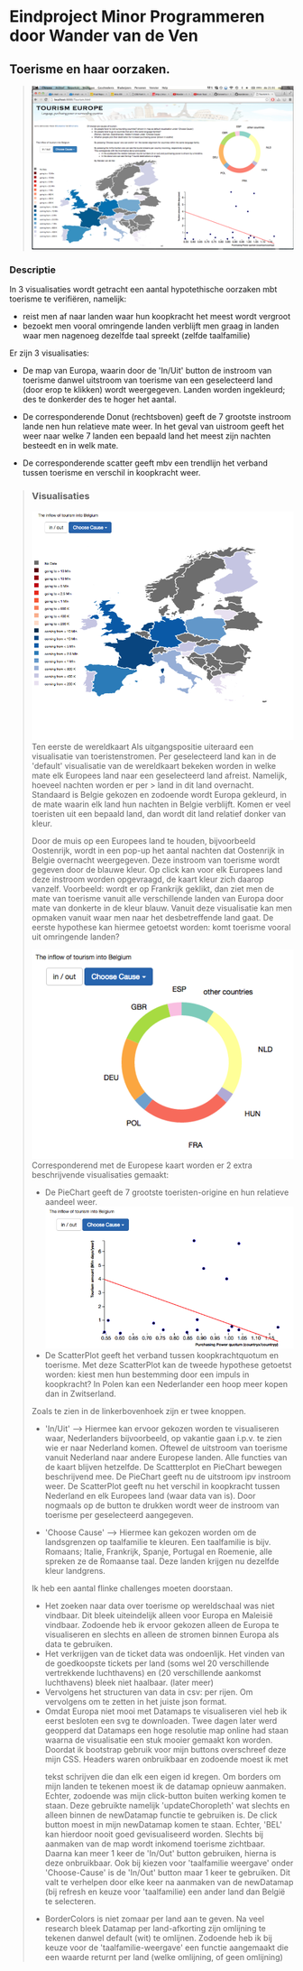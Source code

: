Eindproject Minor Programmeren door Wander van de Ven
=====================================================================================
Toerisme en haar oorzaken.
-----------------------------------------------------------------------------------
> ![](doc/visualisatie1.png)
### Descriptie
In 3 visualisaties wordt getracht een aantal hypotethische oorzaken mbt toerisme te verifiëren, namelijk:
- reist men af naar landen waar hun koopkracht het meest wordt vergroot
- bezoekt men vooral omringende landen
verblijft men graag in landen waar men nagenoeg dezelfde taal spreekt (zelfde taalfamilie)
>
Er zijn 3 visualisaties:
- De map van Europa, waarin door de 'In/Uit' button de instroom van toerisme danwel uitstroom van toerisme
van een geselecteerd land (door erop te klikken) wordt weergegeven. Landen worden ingekleurd; des te donkerder des te hoger
het aantal.
>
- De corresponderende Donut (rechtsboven) geeft de 7 grootste instroom lande nen hun relatieve mate weer. In het geval van uistroom
geeft het weer naar welke 7 landen een bepaald land het meest zijn nachten besteedt en in welk mate. 
>
- De corresponderende scatter geeft mbv een trendlijn het verband tussen toerisme en verschil in koopkracht weer. 
> ### Visualisaties
> ![](doc/wereldkaart.png)
> Ten eerste de wereldkaart 
> Als uitgangspositie uiteraard een visualisatie van toeristenstromen. Per geselecteerd land kan in de 'default' visualisatie van de 
> wereldkaart bekeken worden in welke mate elk Europees land naar een geselecteerd land afreist. Namelijk, hoeveel nachten worden er per > land in dit land overnacht. Standaard is Belgie gekozen en zodoende wordt Europa gekleurd, in de mate waarin elk land hun nachten in 
> Belgie verblijft. Komen er veel toeristen uit een bepaald land, dan wordt dit land relatief donker van kleur.
> 
> Door de muis op een Europees land te houden, bijvoorbeeld Oostenrijk, wordt in een pop-up het aantal nachten dat Oostenrijk in Belgie 
> overnacht weergegeven.
> Deze instroom van toerisme wordt gegeven door de blauwe kleur.
> Op click kan voor elk Europees land deze instroom worden opgevraagd, de kaart kleur zich daarop vanzelf. Voorbeeld: wordt er 
> op Frankrijk geklikt, dan ziet men de mate van toerisme vanuit alle verschillende landen van Europa door mate van donkerte in de kleur
> blauw.
> Vanuit deze visualisatie kan men opmaken vanuit waar men naar het desbetreffende land gaat. De eerste hypothese kan 
> hiermee getoetst worden: komt toerisme vooral uit omringende landen?
>
> ![](doc/donut.png)
> Corresponderend met de Europese kaart worden er 2 extra beschrijvende visualisaties gemaakt:
> - De PieChart geeft de 7 grootste toeristen-origine en hun relatieve aandeel weer.
> ![](doc/scatter.png)
> - De ScatterPlot geeft het verband tussen koopkrachtquotum en toerisme.
> Met deze ScatterPlot kan de tweede hypothese getoetst worden: kiest men hun bestemming door een impuls in koopkracht? In Polen kan 
> een Nederlander een hoop meer kopen dan in Zwitserland.
>
> Zoals te zien in de linkerbovenhoek zijn er twee knoppen. 
>
> - 'In/Uit' --> Hiermee kan ervoor gekozen worden te visualiseren waar, Nederlanders bijvoorbeeld, op vakantie gaan i.p.v. te
> zien wie er naar Nederland komen. Oftewel de uitstroom van toerisme vanuit Nederland naar andere Europese landen. Alle functies 
> van de kaart blijven hetzelfde. De Scattterplot en PieChart bewegen beschrijvend mee. De PieChart geeft nu de uitstroom ipv instroom weer. De ScatterPlot geeft nu het verschil in koopkracht tussen Nederland en elk Europees land (waar data van is). Door nogmaals op de button te drukken wordt weer de instroom van toerisme per geselecteerd aangegeven.
> 
> - 'Choose Cause' --> Hiermee kan gekozen worden om de landsgrenzen op taalfamilie te kleuren. Een taalfamilie is bijv. Romaans; 
> Italie, Frankrijk, Spanje, Portugal en Roemenie, alle spreken ze de Romaanse taal. Deze landen krijgen nu dezelfde kleur landgrens. 
>
> Ik heb een aantal flinke challenges moeten doorstaan. 
> - Het zoeken naar data over toerisme op wereldschaal was niet vindbaar. Dit bleek uiteindelijk alleen voor Europa en Maleisië vindbaar.
Zodoende heb ik ervoor gekozen alleen de Europa te visualiseren en slechts en alleen de stromen binnen Europa als data te gebruiken.
> - Het verkrijgen van de ticket data was ondoenlijk. Het vinden van de goedkoopste tickets per land (soms wel 20 verschillende vertrekkende luchthavens) en (20 verschillende aankomst luchthavens) bleek niet haalbaar. (later meer)
> - Vervolgens het structuren van data in csv: per rijen. Om vervolgens om te zetten in het juiste json format.
> - Omdat Europa niet mooi met Datamaps te visualiseren viel heb ik eerst besloten een svg te downloaden. Twee dagen later werd geopperd dat Datamaps een hoge resolutie map online had staan waarna de visualisatie een stuk mooier gemaakt kon worden.
> Doordat ik bootstrap gebruik voor mijn buttons overschreef deze mijn CSS. Headers waren onbruikbaar en zodoende moest ik met <p> tekst schrijven die dan elk een eigen id kregen.
> Om borders om mijn landen te tekenen moest ik de datamap opnieuw aanmaken. Echter, zodoende was mijn click-button buiten werking komen te staan. Deze gebruikte namelijk 'updateChoropleth' wat slechts en alleen binnen de newDatamap functie te gebruiken is. De click button moest in mijn newDatamap komen te staan. Echter, 'BEL' kan hierdoor nooit goed gevisualiseerd worden. Slechts bij aanmaken van de map wordt inkomend toerisme zichtbaar. Daarna kan meer 1 keer de 'In/Out' button gebruiken, hierna is deze onbruikbaar.
Ook bij kiezen voor 'taalfamilie weergave' onder 'Choose-Cause' is de 'In/Out' button maar 1 keer te gebruiken. Dit valt te verhelpen door elke keer na aanmaken van de newDatamap (bij refresh en keuze voor 'taalfamilie) een ander land dan België te selecteren.
> - BorderColors is niet zomaar per land aan te geven. Na veel research bleek Datamap per land-afkorting zijn omlijning te tekenen danwel default (wit) te omlijnen. Zodoende heb ik bij keuze voor de 'taalfamilie-weergave' een functie aangemaakt die een waarde returnt per land (welke omlijning, of geen omlijning) 

